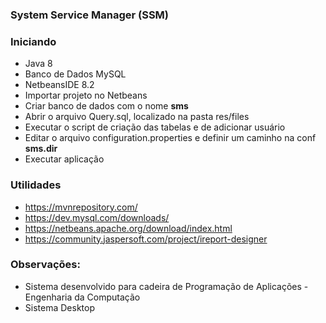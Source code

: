 ### System Service Manager (SSM)

### Iniciando
- Java 8
- Banco de Dados MySQL
- NetbeansIDE 8.2
- Importar projeto no Netbeans
- Criar banco de dados com o nome **sms**
- Abrir o arquivo Query.sql, localizado na pasta res/files
- Executar o script de criação das tabelas e de adicionar usuário
- Editar o arquivo configuration.properties e definir um caminho na conf **sms.dir**
- Executar aplicação

### Utilidades
- https://mvnrepository.com/
- https://dev.mysql.com/downloads/
- https://netbeans.apache.org/download/index.html
- https://community.jaspersoft.com/project/ireport-designer

### Observações:
- Sistema desenvolvido para cadeira de Programação de Aplicações - Engenharia da Computação
- Sistema Desktop
